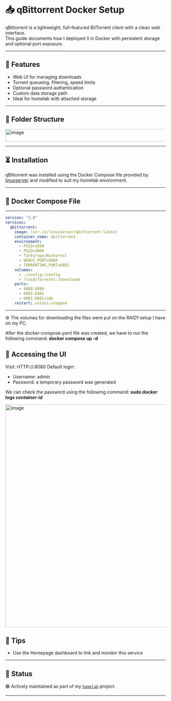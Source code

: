 # 📥 qBittorrent Docker Setup

qBittorrent is a lightweight, full-featured BitTorrent client with a clean web interface.  
This guide documents how I deployed it in Docker with persistent storage and optional port exposure.

---

## 🔧 Features

- Web UI for managing downloads
- Torrent queueing, filtering, speed limits
- Optional password authentication
- Custom data storage path
- Ideal for homelab with attached storage

---

## 🧱 Folder Structure

<img width="528" height="39" alt="image" src="https://github.com/user-attachments/assets/f71f55bd-bba4-4e66-809a-175b448550e5" />

---

## ⏳ Installation

qBittorrent was installed using the Docker Compose file provided by [linuxserver](https://hub.docker.com/r/linuxserver/qbittorrent) and modified to suit my homelab environment.

---

## 🐳 Docker Compose File

---

```yaml
version: "3.8"
services:
  qbittorrent:
    image: lscr.io/linuxserver/qbittorrent:latest
    container_name: qbittorrent
    environment:
      - PUID=1000
      - PGID=1000
      - TZ=Europe/Bucharest
      - WEBUI_PORT=8080
      - TORRENTING_PORT=6881
    volumes:
      - ./config:/config
      - /raid/Torrents:/downloads
    ports:
      - 8080:8080
      - 6881:6881
      - 6881:6881/udp
    restart: unless-stopped
```
---

⚙️ The volumes for downloading the files were put on the RAID1 setup I have on my PC.

After the docker-compose.yaml file was created, we have to run the following command: **docker compose up -d**

## 🔐 Accessing the UI

Visit: HTTP://<your-ip>:8080
Default login:
  - Username: admin
  - Password: a temporary password was generated

We can check the password using the following command: **sudo docker logs *container-id***

<img width="933" height="699" alt="image" src="https://github.com/user-attachments/assets/2acae4e8-1ee8-433c-ad69-556c58fa84d0" />

## 🧠 Tips

- Use the Homepage dashboard to link and monitor this service

---

## 🚧 Status

🟢 Actively maintained as part of my [`homelab`](https://github.com/raoulmoise/homelab) project.

---

